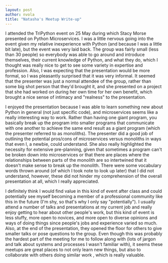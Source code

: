 ```yaml
---
layout: post
author: nvola
title: "Natasha's Meetup Write-up"
---
```

I attended the TriPython event on 25 May during which Stacy Morse presented on Python Microservices. I was a little nervous going into the event given my relative inexperience with Python (and because I was a little bit late), but the event was very laid back. The group was fairly small (less than 30 people) so everybody was able to go around and introduce themselves, their current knowledge of Python, and what they do, which I thought was really nice to get to see some variety in expertise and profession.  Also, I was expecting that the presentation would be more formal, so I was pleasantly surprised that it was very informal. It seemed that the presenter was just a normal attendee of the group, rather than some big shot person that they'd brought it, and she presented on a project that she had worked on during her own time for her own benefit, which brought a nice sense of intimacy and "realness" to the presentation. 


I enjoyed the presentation because I was able to learn something new about Python in general (not just specific code), and microservices seems like a really interesting way to work. Rather than having one giant program, you basically break up the program into smaller programs that communicate with one another to achieve the same end result as a giant program (which the presenter referred to as monoliths). The presenter did a good job of outlining the potential pros/cons of microservices versus monoliths in ways that even I, a newbie, could understand. She also really highlighted the necessity for extensive pre-planning, given that sometimes a program can't be broken down into microservices or that there are places where the relationships between parts of the monolith are so intertwined that it  doesn't make sense to break up the monolith. There were some vocabulary words thrown around (of which I took note to look up later) that I did not understand, however, these did not hinder my comprehension of the overall presentation at all, which I really appreciated. 


I definitely think I would find value in this kind of event after class and could potentially see myself becoming a member of a professional community like this in the future (I'm shy, so that's why I only say "potentially"). I usually attend a number of talks and presentations at my current job and really enjoy getting to hear about other people's work, but this kind of event is less stuffy, more open to novices, and more open to diverse opinions and ways of doing things since people's jobs and experience varied so much. Also, at the end of the presentation, they opened the floor for others to give smaller talks or pose questions to the group. Even though this was probably the hardest part of the meeting for me to follow along with (lots of jargon and talk about systems and processes I wasn't familiar with), it seems these meetups are great places to not only learn new things, but also to collaborate with others doing similar work , which is really valuable. 
